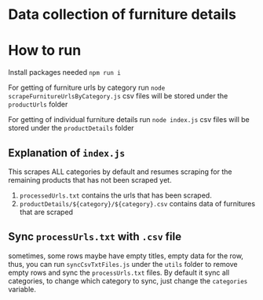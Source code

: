 # Data collection of furniture details

# How to run
Install packages needed
```npm run i```

For getting of furniture urls by category run
```node scrapeFurnitureUrlsByCategory.js```
csv files will be stored under the `productUrls` folder

For getting of individual furniture details run
```node index.js```
csv files will be stored under the `productDetails` folder


## Explanation of ```index.js```
This scrapes ALL categories by default and resumes scraping for the remaining products that has not been scraped yet. 
1. ```processedUrls.txt``` contains the urls that has been scraped.
2. `productDetails/${category}/${category}.csv` contains data of furnitures that are scraped
   
## Sync `processUrls.txt` with `.csv` file
sometimes, some rows maybe have empty titles, empty data for the row, thus, you can run `syncCsvTxtFiles.js` under the `utils` folder to remove empty rows and sync the `processUrls.txt` files.
By default it sync all categories, to change which category to sync, just change the `categories` variable.
